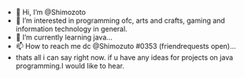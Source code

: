 - 👋 Hi, I’m @Shimozoto
- 👀 I’m interested in programming ofc, arts and crafts, gaming and information technology in general.
- 🌱 I’m currently learning java...
- 📫 How to reach me dc @Shimozuto #0353 (friendrequests open)...
- thats all i can say right now. if u have any ideas for projects on java programming.I would like to hear.

